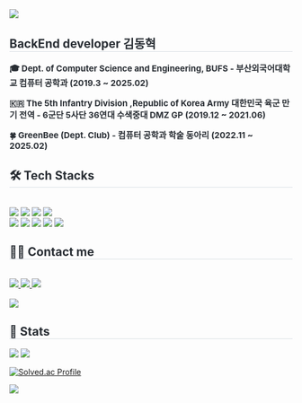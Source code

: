 <div align= "left">
    <img src="https://capsule-render.vercel.app/api?type=slice&color=0:33d7a5,100:eaed07&height=180&text=Hello!!%20I'm%20BaSak0630&animation=fadeIn&fontColor=000000&fontSize=70" />
    </div>
    <div style="text-align: left;"> 
    <h2 style="border-bottom: 1px solid #d8dee4; color: #282d33;"> BackEnd developer 김동혁 </h2>  
    <div style="font-weight: 700; font-size: 15px; text-align: left; color: #282d33;"> 

🎓 Dept. of Computer Science and Engineering, BUFS - 부산외국어대학교 컴퓨터 공학과 (2019.3 ~ 2025.02)

🇰🇷 The 5th Infantry Division ,Republic of Korea Army 대한민국 육군 만기 전역 - 6군단 5사단 36연대 수색중대 DMZ GP (2019.12 ~ 2021.06)

🍀 GreenBee (Dept. Club) - 컴퓨터 공학과 학술 동아리  (2022.11 ~ 2025.02)
</div> 
    </div>
    <div style="text-align: left;">
    <h2 style="border-bottom: 1px solid #d8dee4; color: #282d33;"> 🛠️ Tech Stacks </h2> <br> 
    <div  align= "left"> <img src="https://img.shields.io/badge/Java-007396?style=for-the-badge&logo=Java&logoColor=white">
          <img src="https://img.shields.io/badge/Linux-FCC624?style=for-the-badge&logo=Linux&logoColor=white">
          <img src="https://img.shields.io/badge/MySQL-4479A1?style=for-the-badge&logo=MySQL&logoColor=white">
          <img src="https://img.shields.io/badge/Spring-6DB33F?style=for-the-badge&logo=Spring&logoColor=white">
          <br/><img src="https://img.shields.io/badge/Spring Boot-6DB33F?style=for-the-badge&logo=Spring Boot&logoColor=white">
          <img src="https://img.shields.io/badge/Notion-000000?style=for-the-badge&logo=Notion&logoColor=white">
          <img src="https://img.shields.io/badge/Oracle-F80000?style=for-the-badge&logo=Oracle&logoColor=white">
          <img src="https://img.shields.io/badge/Git-F05032?style=for-the-badge&logo=Git&logoColor=white">
          <img src="https://img.shields.io/badge/Docker-2496ED?style=for-the-badge&logo=Docker&logoColor=white">
          <br/></div>
    </div>
    <div style="text-align: left;">
    <h2 style="border-bottom: 1px solid #d8dee4; color: #282d33;"> 🧑‍💻 Contact me </h2> <br> 
    <div align= "left"> <a href=> <img src="https://img.shields.io/badge/Instagram-E4405F?style=for-the-badge&logo=Instagram&logoColor=white&link=https://www.instagram.com/d0ng_h_0630/"> </a>
         <a href=> <img src="https://img.shields.io/badge/Notion-000000?style=for-the-badge&logo=Notion&logoColor=white&link=https://www.notion.so/214b3ae2556a424ebd173011f660abc5?pvs=4"> </a>
         <a href=mailto:> <img src="https://img.shields.io/badge/Gmail-EA4335?style=for-the-badge&logo=Gmail&logoColor=white&link=mailto:"> </a>
          </div>  <br> 
    <div align= "left"> <a href="https://hits.seeyoufarm.com"> <img src="https://hits.seeyoufarm.com/api/count/incr/badge.svg?url=https%3A%2F%2Fgithub.com%2FBaSak0630%2F&count_bg=%23000000&title_bg=%23000000&icon=github.svg&icon_color=%23FFFFFF&title=GitHub&edge_flat=false"/></a>
    </div> 
    </div>
    <div style="text-align: left;"> 
    <h2 style="border-bottom: 1px solid #d8dee4; color: #282d33;"> 🏅 Stats </h2> <div align= "left">
        <img src="https://github-readme-stats.vercel.app/api?username=BaSak0630&bg_color=60,48afdb,b4ee17&title_color=000000&text_color=000000"
         />
         <img src="https://github-readme-stats.vercel.app/api/top-langs/?username=BaSak0630&layout=compact&bg_color=60,48afdb,b4ee17&title_color=000000&text_color=000000"
           /> </div> 
    </div>


[![Solved.ac Profile](http://mazassumnida.wtf/api/v2/generate_badge?boj=azuza852)](https://solved.ac/azuza852/)

![](./profile-3d-contrib/profile-green-animate.svg)

